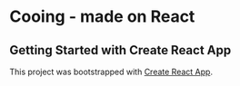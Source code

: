 # Cooing - made on React
## Getting Started with Create React App
This project was bootstrapped with [Create React App](https://github.com/facebook/create-react-app).

